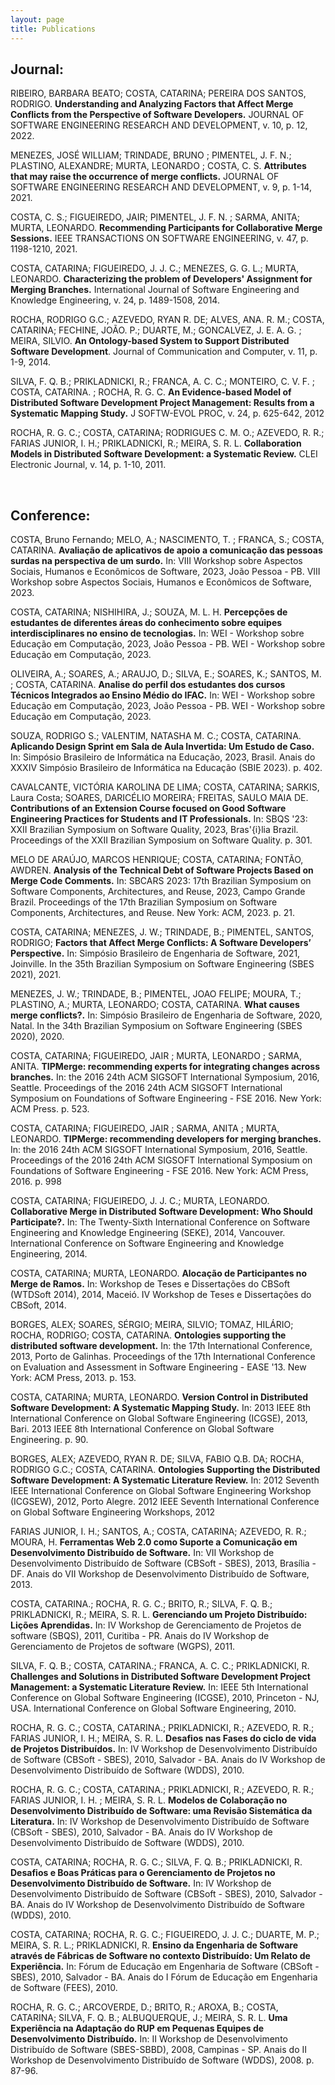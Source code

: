 ```yaml
---
layout: page
title: Publications
---
```





<h2>Journal:</h2>


<p>RIBEIRO, BARBARA BEATO; COSTA, CATARINA; PEREIRA DOS SANTOS, RODRIGO. <b>Understanding and Analyzing Factors that Affect Merge Conflicts from the Perspective of Software Developers.</b> JOURNAL OF SOFTWARE ENGINEERING RESEARCH AND DEVELOPMENT, v. 10, p. 12, 2022.</p>

<p>MENEZES, JOSÉ WILLIAM; TRINDADE, BRUNO ; PIMENTEL, J. F. N.; PLASTINO, ALEXANDRE; MURTA, LEONARDO ; COSTA, C. S. <b>Attributes that may raise the occurrence of merge conflicts.</b> JOURNAL OF SOFTWARE ENGINEERING RESEARCH AND DEVELOPMENT, v. 9, p. 1-14, 2021.</p>

<p>COSTA, C. S.; FIGUEIREDO, JAIR; PIMENTEL, J. F. N. ; SARMA, ANITA; MURTA, LEONARDO. <b>Recommending Participants for Collaborative Merge Sessions.</b> IEEE TRANSACTIONS ON SOFTWARE ENGINEERING, v. 47, p. 1198-1210, 2021.</p>

<p>COSTA, CATARINA; FIGUEIREDO, J. J. C.; MENEZES, G. G. L.; MURTA, LEONARDO.  <b>Characterizing the problem of Developers' Assignment for Merging Branches.</b> International Journal of Software Engineering and Knowledge Engineering, v. 24, p. 1489-1508, 2014.</p>

<p>ROCHA, RODRIGO G.C.; AZEVEDO, RYAN R. DE; ALVES, ANA. R. M.; COSTA, CATARINA; FECHINE, JOÃO. P.; DUARTE, M.; GONCALVEZ, J. E. A. G. ; MEIRA, SILVIO.  <b>An Ontology-based System to Support Distributed Software Development</b>. Journal of Communication and Computer, v. 11, p. 1-9, 2014.</p>

<p>SILVA, F. Q. B.; PRIKLADNICKI, R.; FRANCA, A. C. C.; MONTEIRO, C. V. F. ; COSTA, CATARINA. ; ROCHA, R. G. C.  <b>An Evidence-based Model of Distributed Software Development Project Management: Results from a Systematic Mapping Study.</b> J SOFTW-EVOL PROC, v. 24, p. 625-642, 2012</p>

<p>ROCHA, R. G. C.; COSTA, CATARINA; RODRIGUES C. M. O.; AZEVEDO, R. R.; FARIAS JUNIOR, I. H.; PRIKLADNICKI, R.; MEIRA, S. R. L. <b>Collaboration Models in Distributed Software Development: a Systematic Review.</b> CLEI Electronic Journal, v. 14, p. 1-10, 2011.</p>

<p><br></p>

<h2>Conference:</h2>


<p>COSTA, Bruno Fernando; MELO, A.; NASCIMENTO, T. ; FRANCA, S.; COSTA, CATARINA. <b>Avaliação de aplicativos de apoio a comunicação das pessoas surdas na perspectiva de um surdo.</b> In: VIII Workshop sobre Aspectos Sociais, Humanos e Econômicos de Software, 2023, João Pessoa - PB. VIII Workshop sobre Aspectos Sociais, Humanos e Econômicos de Software, 2023.</p>

<p>COSTA, CATARINA; NISHIHIRA, J.; SOUZA, M. L. H. <b>Percepções de estudantes de diferentes áreas do conhecimento sobre equipes interdisciplinares no ensino de tecnologias.</b> In: WEI - Workshop sobre Educação em Computação, 2023, João Pessoa - PB. WEI - Workshop sobre Educação em Computação, 2023.</p>

<p>OLIVEIRA, A.; SOARES, A.; ARAUJO, D.; SILVA, E.; SOARES, K.; SANTOS, M. ; COSTA, CATARINA. <b>Analise do perfil dos estudantes dos cursos Técnicos Integrados ao Ensino Médio do IFAC.</b> In: WEI - Workshop sobre Educação em Computação, 2023, João Pessoa - PB. WEI - Workshop sobre Educação em Computação, 2023.</p>

<p>SOUZA, RODRIGO S.; VALENTIM, NATASHA M. C.; COSTA, CATARINA. <b>Aplicando Design Sprint em Sala de Aula Invertida: Um Estudo de Caso.</b> In: Simpósio Brasileiro de Informática na Educação, 2023, Brasil. Anais do XXXIV Simpósio Brasileiro de Informática na Educação (SBIE 2023). p. 402.</p>

<p>CAVALCANTE, VICTÓRIA KAROLINA DE LIMA; COSTA, CATARINA; SARKIS, Laura Costa; SOARES, DARICÉLIO MOREIRA; FREITAS, SAULO MAIA DE. <b>Contributions of an Extension Course focused on Good Software Engineering Practices for Students and IT Professionals.</b> In: SBQS '23: XXII Brazilian Symposium on Software Quality, 2023, Bras'{i}lia Brazil. Proceedings of the XXII Brazilian Symposium on Software Quality. p. 301.</p>

<p>MELO DE ARAÚJO, MARCOS HENRIQUE; COSTA, CATARINA; FONTÃO, AWDREN. <b>Analysis of the Technical Debt of Software Projects Based on Merge Code Comments.</b> In: SBCARS 2023: 17th Brazilian Symposium on Software Components, Architectures, and Reuse, 2023, Campo Grande Brazil. Proceedings of the 17th Brazilian Symposium on Software Components, Architectures, and Reuse. New York: ACM, 2023. p. 21.</p>

<p>COSTA, CATARINA; MENEZES, J. W.; TRINDADE, B.; PIMENTEL, SANTOS, RODRIGO; <b>Factors that Affect Merge Conflicts: A Software Developers’ Perspective.</b> In: Simpósio Brasileiro de Engenharia de Software, 2021, Joinville. In the 35th Brazilian Symposium on Software Engineering (SBES 2021), 2021.</p>

<p>MENEZES, J. W.; TRINDADE, B.; PIMENTEL, JOAO FELIPE; MOURA, T.; PLASTINO, A.; MURTA, LEONARDO; COSTA, CATARINA. <b>What causes merge conflicts?.</b> In: Simpósio Brasileiro de Engenharia de Software, 2020, Natal. In the 34th Brazilian Symposium on Software Engineering (SBES 2020), 2020.</p>

<p>COSTA, CATARINA; FIGUEIREDO, JAIR ; MURTA, LEONARDO ; SARMA, ANITA. <b>TIPMerge: recommending experts for integrating changes across branches.</b> In: the 2016 24th ACM SIGSOFT International Symposium, 2016, Seattle. Proceedings of the 2016 24th ACM SIGSOFT International Symposium on Foundations of Software Engineering - FSE 2016. New York: ACM Press. p. 523.</p>

<p>COSTA, CATARINA; FIGUEIREDO, JAIR ; SARMA, ANITA ; MURTA, LEONARDO. <b>TIPMerge: recommending developers for merging branches.</b> In: the 2016 24th ACM SIGSOFT International Symposium, 2016, Seattle. Proceedings of the 2016 24th ACM SIGSOFT International Symposium on Foundations of Software Engineering - FSE 2016. New York: ACM Press, 2016. p. 998</p>

<p>COSTA, CATARINA; FIGUEIREDO, J. J. C.; MURTA, LEONARDO. <b>Collaborative Merge in Distributed Software Development: Who Should Participate?.</b> In: The Twenty-Sixth International Conference on Software Engineering and Knowledge Engineering (SEKE), 2014, Vancouver. International Conference on Software Engineering and Knowledge Engineering, 2014.</p>

<p>COSTA, CATARINA; MURTA, LEONARDO. <b>Alocação de Participantes no Merge de Ramos.</b> In: Workshop de Teses e Dissertações do CBSoft (WTDSoft 2014), 2014, Maceió. IV Workshop de Teses e Dissertações do CBSoft, 2014.</p>

<p>BORGES, ALEX; SOARES, SÉRGIO; MEIRA, SILVIO; TOMAZ, HILÁRIO; ROCHA, RODRIGO; COSTA, CATARINA. <b>Ontologies supporting the distributed software development.</b> In: the 17th International Conference, 2013, Porto de Galinhas. Proceedings of the 17th International Conference on Evaluation and Assessment in Software Engineering - EASE '13. New York: ACM Press, 2013. p. 153.</p>

<p>COSTA, CATARINA; MURTA, LEONARDO. <b>Version Control in Distributed Software Development: A Systematic Mapping Study.</b> In: 2013 IEEE 8th International Conference on Global Software Engineering (ICGSE), 2013, Bari. 2013 IEEE 8th International Conference on Global Software Engineering. p. 90.</p>

<p>BORGES, ALEX; AZEVEDO, RYAN R. DE; SILVA, FABIO Q.B. DA; ROCHA, RODRIGO G.C.; COSTA, CATARINA. <b>Ontologies Supporting the Distributed Software Development: A Systematic Literature Review.</b> In: 2012 Seventh IEEE International Conference on Global Software Engineering Workshop (ICGSEW), 2012, Porto Alegre. 2012 IEEE Seventh International Conference on Global Software Engineering Workshops, 2012</p>

<p>FARIAS JUNIOR, I. H.; SANTOS, A.; COSTA, CATARINA; AZEVEDO, R. R.; MOURA, H. <b>Ferramentas Web 2.0 como Suporte a Comunicação em Desenvolvimento Distribuído de Software.</b> In: VII Workshop de Desenvolvimento Distribuído de Software (CBSoft - SBES), 2013, Brasília - DF. Anais do VII Workshop de Desenvolvimento Distribuído de Software, 2013.</p>

<p>COSTA, CATARINA.; ROCHA, R. G. C.; BRITO, R.; SILVA, F. Q. B.; PRIKLADNICKI, R.; MEIRA, S. R. L. <b>Gerenciando um Projeto Distribuído: Lições Aprendidas.</b> In: IV Workshop de Gerenciamento de Projetos de software (SBQS), 2011, Curitiba - PR. Anais do IV Workshop de Gerenciamento de Projetos de software (WGPS), 2011.</p>

<p>SILVA, F. Q. B.; COSTA, CATARINA.; FRANCA, A. C. C.; PRIKLADNICKI, R. <b>Challenges and Solutions in Distributed Software Development Project Management: a Systematic Literature Review.</b> In: IEEE 5th International Conference on Global Software Engineering (ICGSE), 2010, Princeton - NJ, USA. International Conference on Global Software Engineering, 2010.</p>

<p>ROCHA, R. G. C.; COSTA, CATARINA.; PRIKLADNICKI, R.; AZEVEDO, R. R.; FARIAS JUNIOR, I. H.; MEIRA, S. R. L. <b>Desafios nas Fases do ciclo de vida de Projetos Distribuídos.</b> In: IV Workshop de Desenvolvimento Distribuído de Software (CBSoft - SBES), 2010, Salvador - BA. Anais do IV Workshop de Desenvolvimento Distribuído de Software (WDDS), 2010.</p>

<p>ROCHA, R. G. C.; COSTA, CATARINA.; PRIKLADNICKI, R.; AZEVEDO, R. R.; FARIAS JUNIOR, I. H. ; MEIRA, S. R. L. <b>Modelos de Colaboração no Desenvolvimento Distribuído de Software: uma Revisão Sistemática da Literatura.</b> In: IV Workshop de Desenvolvimento Distribuído de Software (CBSoft - SBES), 2010, Salvador - BA. Anais do IV Workshop de Desenvolvimento Distribuído de Software (WDDS), 2010.</p>

<p>COSTA, CATARINA; ROCHA, R. G. C.; SILVA, F. Q. B.; PRIKLADNICKI, R. <b>Desafios e Boas Práticas para o Gerenciamento de Projetos no Desenvolvimento Distribuído de Software.</b> In: IV Workshop de Desenvolvimento Distribuído de Software (CBSoft - SBES), 2010, Salvador - BA. Anais do IV Workshop de Desenvolvimento Distribuído de Software (WDDS), 2010.</p>

<p>COSTA, CATARINA; ROCHA, R. G. C.; FIGUEIREDO, J. J. C.; DUARTE, M. P.; MEIRA, S. R. L.; PRIKLADNICKI, R. <b>Ensino da Engenharia de Software através de Fábricas de Software no contexto Distribuído: Um Relato de Experiência.</b> In: Fórum de Educação em Engenharia de Software (CBSoft - SBES), 2010, Salvador - BA. Anais do I Fórum de Educação em Engenharia de Software (FEES), 2010.</p>

<p>ROCHA, R. G. C.; ARCOVERDE, D.; BRITO, R.; AROXA, B.; COSTA, CATARINA; SILVA, F. Q. B.; ALBUQUERQUE, J.; MEIRA, S. R. L. <b>Uma Experiência na Adaptação do RUP em Pequenas Equipes de Desenvolvimento Distribuído.</b> In: II Workshop de Desenvolvimento Distribuído de Software (SBES-SBBD), 2008, Campinas - SP. Anais do II Workshop de Desenvolvimento Distribuído de Software (WDDS), 2008. p. 87-96.</p>

<p><br></p>

